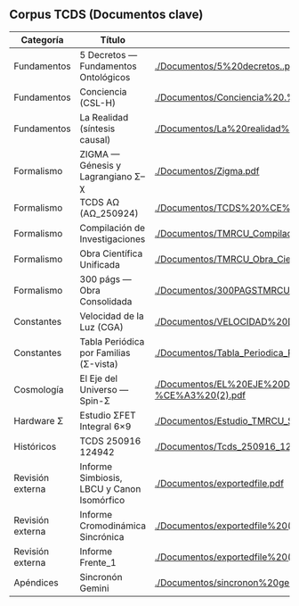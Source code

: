 ## Corpus TCDS (Documentos clave)

| Categoría | Título | PDF |
|---|---|---|
| Fundamentos | 5 Decretos — Fundamentos Ontológicos | [./Documentos/5%20decretos..pdf](./Documentos/5%20decretos..pdf) |
| Fundamentos | Conciencia (CSL-H) | [./Documentos/Conciencia%20.%20(8).pdf](./Documentos/Conciencia%20.%20(8).pdf) |
| Fundamentos | La Realidad (síntesis causal) | [./Documentos/La%20realidad%20(2).pdf](./Documentos/La%20realidad%20(2).pdf) |
| Formalismo | ZIGMA — Génesis y Lagrangiano Σ–χ | [./Documentos/Zigma.pdf](./Documentos/Zigma.pdf) |
| Formalismo | TCDS ΑΩ (ΑΩ_250924) | [./Documentos/TCDS%20%CE%91%CE%A9%20(1)_250924_205846.pdf](./Documentos/TCDS%20%CE%91%CE%A9%20(1)_250924_205846.pdf) |
| Formalismo | Compilación de Investigaciones | [./Documentos/TMRCU_Compilacion_Investigaciones%20(1).pdf](./Documentos/TMRCU_Compilacion_Investigaciones%20(1).pdf) |
| Formalismo | Obra Científica Unificada | [./Documentos/TMRCU_Obra_Cientifica_Unificada.pdf](./Documentos/TMRCU_Obra_Cientifica_Unificada.pdf) |
| Formalismo | 300 págs — Obra Consolidada | [./Documentos/300PAGSTMRCU_OBRA_CIENTIFICA_CONSOLIDADA.pdf](./Documentos/300PAGSTMRCU_OBRA_CIENTIFICA_CONSOLIDADA.pdf) |
| Constantes | Velocidad de la Luz (CGA) | [./Documentos/VELOCIDAD%20DE%20LA%20LUZ.%20(1).pdf](./Documentos/VELOCIDAD%20DE%20LA%20LUZ.%20(1).pdf) |
| Constantes | Tabla Periódica por Familias (Σ-vista) | [./Documentos/Tabla_Periodica_Por_Familias_TMRCU_preview.pdf](./Documentos/Tabla_Periodica_Por_Familias_TMRCU_preview.pdf) |
| Cosmología | El Eje del Universo — Spin-Σ | [./Documentos/EL%20EJE%20DEL%20UNIVERSO%20SPIN-%CE%A3%20(2).pdf](./Documentos/EL%20EJE%20DEL%20UNIVERSO%20SPIN-%CE%A3%20(2).pdf) |
| Hardware Σ | Estudio ΣFET Integral 6×9 | [./Documentos/Estudio_TMRCU_SigmaFET_Integral_6x9.pdf](./Documentos/Estudio_TMRCU_SigmaFET_Integral_6x9.pdf) |
| Históricos | TCDS 250916 124942 | [./Documentos/Tcds_250916_124942.pdf](./Documentos/Tcds_250916_124942.pdf) |
| Revisión externa | Informe Simbiosis, LBCU y Canon Isomórfico | [./Documentos/exportedfile.pdf](./Documentos/exportedfile.pdf) |
| Revisión externa | Informe Cromodinámica Sincrónica | [./Documentos/exportedfile%20(2).pdf](./Documentos/exportedfile%20(2).pdf) |
| Revisión externa | Informe Frente_1 | [./Documentos/exportedfile%20(3).pdf](./Documentos/exportedfile%20(3).pdf) |
| Apéndices | Sincronón Gemini | [./Documentos/sincronon%20gemini.pdf](./Documentos/sincronon%20gemini.pdf) |
